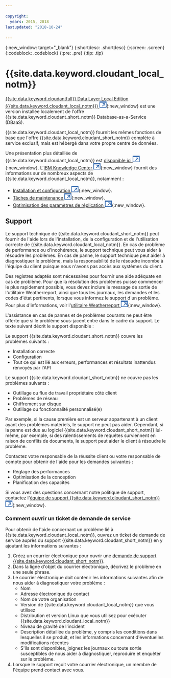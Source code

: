 ```yaml
---

copyright:
  years: 2015, 2018
lastupdated: "2018-10-24"

---
```


{:new_window: target="_blank"}
{:shortdesc: .shortdesc}
{:screen: .screen}
{:codeblock: .codeblock}
{:pre: .pre}
{:tip: .tip}

<!-- Acrolinx: 2017-05-10 -->

# {{site.data.keyword.cloudant_local_notm}}

[{{site.data.keyword.cloudantfull}} Data Layer Local Edition ({{site.data.keyword.cloudant_local_notm}}) ![Icône de lien externe](../images/launch-glyph.svg "Icône de lien externe")](https://www.ibm.com/support/knowledgecenter/SSTPQH_1.1.0/com.ibm.cloudant.local.doc/SSTPQH_1.1.0_welcome.html){:new_window} est une version installée localement de l'offre {{site.data.keyword.cloudant_short_notm}} Database-as-a-Service (DBaaS).

{{site.data.keyword.cloudant_local_notm}} fournit les mêmes fonctions de base que l'offre {{site.data.keyword.cloudant_short_notm}} complète à service exclusif, mais est hébergé dans votre propre centre de données.

Une présentation plus détaillée de {{site.data.keyword.cloudant_local_notm}} est
[disponible ici ![Icône de lien externe](../images/launch-glyph.svg "Icône de lien externe")](https://www.ibm.com/support/knowledgecenter/en/SSTPQH_1.1.0/com.ibm.cloudant.local.install.doc/topics/clinstall_cloudant_local_overview.html){:new_window}.
L'[IBM Knowledge Center ![Icône de lien externe](../images/launch-glyph.svg "Icône de lien externe")](https://www.ibm.com/support/knowledgecenter/en/SSTPQH_1.1.0/com.ibm.cloudant.local.doc/SSTPQH_1.1.0_welcome.html){:new_window}
fournit des informations sur de nombreux aspects de {{site.data.keyword.cloudant_local_notm}}, notamment :

-   [Installation et configuration ![Icône de lien externe](../images/launch-glyph.svg "Icône de lien externe")](https://www.ibm.com/support/knowledgecenter/en/SSTPQH_1.1.0/com.ibm.cloudant.local.install.doc/topics/clinstall_installing.html){:new_window}.
-   [Tâches de maintenance ![Icône de lien externe](../images/launch-glyph.svg "Icône de lien externe")](https://www.ibm.com/support/knowledgecenter/en/SSTPQH_1.1.0/com.ibm.cloudant.local.install.doc/topics/clinstall_maintenance_tasks_overview.html){:new_window}.
-   [Optimisation des paramètres de réplication ![Icône de lien externe](../images/launch-glyph.svg "Icône de lien externe")](https://www.ibm.com/support/knowledgecenter/en/SSTPQH_1.1.0/com.ibm.cloudant.local.install.doc/topics/clinstall_tuning_parameters_replication_cases.html){:new_window}.

## Support

Le support technique de {{site.data.keyword.cloudant_short_notm}} peut fournir de l'aide lors de l'installation, de la configuration et de l'utilisation correcte de {{site.data.keyword.cloudant_local_notm}}. En cas de problème de performance ou d'incohérence, le support technique peut vous aider à résoudre les problèmes. En cas de panne, le support technique peut aider à diagnostiquer le problème, mais la responsabilité de le résoudre incombe à l'équipe du client puisque nous n'avons pas accès aux systèmes du client.

Des registres adaptés sont nécessaires pour fournir une aide adéquate en cas de problème. Pour que la résolution des problèmes puisse commencer le plus rapidement possible, vous devez inclure le message de sortie de l'utilitaire Weatherreport, ainsi que tous les journaux, les demandes et les codes d'état pertinents, lorsque vous informez le support d'un problème. Pour plus d'informations, voir l'[utilitaire Weatherreport ![Icône de lien externe](../images/launch-glyph.svg "Icône de lien externe")](https://www.ibm.com/support/knowledgecenter/SSTPQH_1.1.0/com.ibm.cloudant.local.install.doc/topics/clinstall_checking_health_cluster_with_weatherreport.html){:new_window}.

L'assistance en cas de pannes et de problèmes courants ne peut être offerte que si le problème sous-jacent entre dans le cadre du support. Le texte suivant décrit le support disponible : 

Le support {{site.data.keyword.cloudant_short_notm}} couvre les problèmes suivants :
- Installation correcte
- Configuration
- Tout ce qui est lié aux erreurs, performances et résultats inattendus renvoyés par l'API

Le support {{site.data.keyword.cloudant_short_notm}} ne couvre pas les problèmes suivants :
- Outillage ou flux de travail propriétaire côté client
- Problèmes de réseau 
- Chiffrement sur disque 
- Outillage ou fonctionnalité personnalisé(e)

Par exemple, si la cause première est un serveur appartenant à un client ayant des problèmes matériels, le support ne peut pas aider. Cependant, si la panne est due au logiciel {{site.data.keyword.cloudant_short_notm}} lui-même, par exemple, si des ralentissements de requêtes surviennent en raison de conflits de documents, le support peut aider le client à résoudre le problème.

Contactez votre responsable de la réussite client ou votre responsable de compte pour obtenir de l'aide pour les demandes suivantes :
- Réglage des performances
- Optimisation de la conception
- Planification des capacités

Si vous avez des questions concernant notre politique de support, contactez l'[équipe de support {{site.data.keyword.cloudant_short_notm}} ![Icône de lien externe](../images/launch-glyph.svg "Icône de lien externe")](mailto:support@cloudant.com){:new_window}.

### Comment ouvrir un ticket de demande de service
Pour obtenir de l'aide concernant un problème lié à {{site.data.keyword.cloudant_local_notm}}, ouvrez un ticket de demande de service auprès du support {{site.data.keyword.cloudant_short_notm}} en y ajoutant les informations suivantes :

1. Créez un courrier électronique pour ouvrir une [demande de support {{site.data.keyword.cloudant_short_notm}}](mailto:support@cloudant.com).
2. Dans la ligne d'objet du courrier électronique, décrivez le problème en une seule phrase.
3. Le courrier électronique doit contenir les informations suivantes afin de nous aider à diagnostiquer votre problème :
    - Nom
    - Adresse électronique du contact
    - Nom de votre organisation
    - Version de {{site.data.keyword.cloudant_local_notm}} que vous utilisez
    - Distribution et version Linux que vous utilisez pour exécuter {{site.data.keyword.cloudant_local_notm}}
    - Niveau de gravité de l'incident
    - Description détaillée du problème, y compris les conditions dans lesquelles il se produit, et les informations concernant d'éventuelles modifications récentes
    - S'ils sont disponibles, joignez les journaux ou toute sortie susceptibles de nous aider à diagnostiquer, reproduire et enquêter sur le problème.
4. Lorsque le support reçoit votre courrier électronique, un membre de l'équipe prend contact avec vous.

